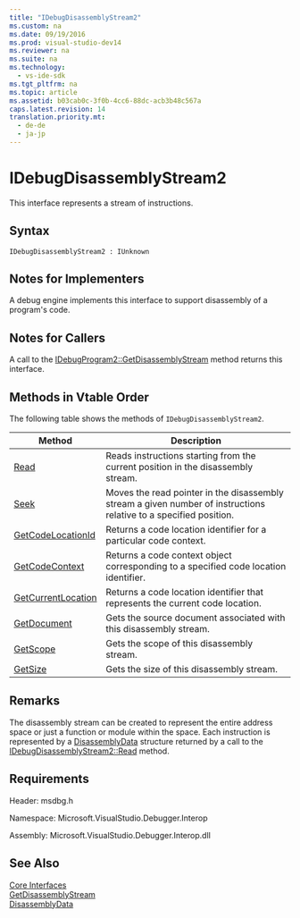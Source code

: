 ```yaml
---
title: "IDebugDisassemblyStream2"
ms.custom: na
ms.date: 09/19/2016
ms.prod: visual-studio-dev14
ms.reviewer: na
ms.suite: na
ms.technology: 
  - vs-ide-sdk
ms.tgt_pltfrm: na
ms.topic: article
ms.assetid: b03cab0c-3f0b-4cc6-88dc-acb3b48c567a
caps.latest.revision: 14
translation.priority.mt: 
  - de-de
  - ja-jp
---
```

# IDebugDisassemblyStream2
This interface represents a stream of instructions.  
  
## Syntax  
  
```  
IDebugDisassemblyStream2 : IUnknown  
```  
  
## Notes for Implementers  
 A debug engine implements this interface to support disassembly of a program's code.  
  
## Notes for Callers  
 A call to the [IDebugProgram2::GetDisassemblyStream](../vs140/IDebugProgram2--GetDisassemblyStream.md) method returns this interface.  
  
## Methods in Vtable Order  
 The following table shows the methods of `IDebugDisassemblyStream2`.  
  
|Method|Description|  
|------------|-----------------|  
|[Read](../vs140/IDebugDisassemblyStream2--Read.md)|Reads instructions starting from the current position in the disassembly stream.|  
|[Seek](../vs140/IDebugDisassemblyStream2--Seek.md)|Moves the read pointer in the disassembly stream a given number of instructions relative to a specified position.|  
|[GetCodeLocationId](../vs140/IDebugDisassemblyStream2--GetCodeLocationId.md)|Returns a code location identifier for a particular code context.|  
|[GetCodeContext](../vs140/IDebugDisassemblyStream2--GetCodeContext.md)|Returns a code context object corresponding to a specified code location identifier.|  
|[GetCurrentLocation](../vs140/IDebugDisassemblyStream2--GetCurrentLocation.md)|Returns a code location identifier that represents the current code location.|  
|[GetDocument](../vs140/IDebugDisassemblyStream2--GetDocument.md)|Gets the source document associated with this disassembly stream.|  
|[GetScope](../vs140/IDebugDisassemblyStream2--GetScope.md)|Gets the scope of this disassembly stream.|  
|[GetSize](../vs140/IDebugDisassemblyStream2--GetSize.md)|Gets the size of this disassembly stream.|  
  
## Remarks  
 The disassembly stream can be created to represent the entire address space or just a function or module within the space. Each instruction is represented by a [DisassemblyData](../vs140/DisassemblyData.md) structure returned by a call to the [IDebugDisassemblyStream2::Read](../vs140/IDebugDisassemblyStream2--Read.md) method.  
  
## Requirements  
 Header: msdbg.h  
  
 Namespace: Microsoft.VisualStudio.Debugger.Interop  
  
 Assembly: Microsoft.VisualStudio.Debugger.Interop.dll  
  
## See Also  
 [Core Interfaces](../vs140/Core-Interfaces.md)   
 [GetDisassemblyStream](../vs140/IDebugProgram2--GetDisassemblyStream.md)   
 [DisassemblyData](../vs140/DisassemblyData.md)